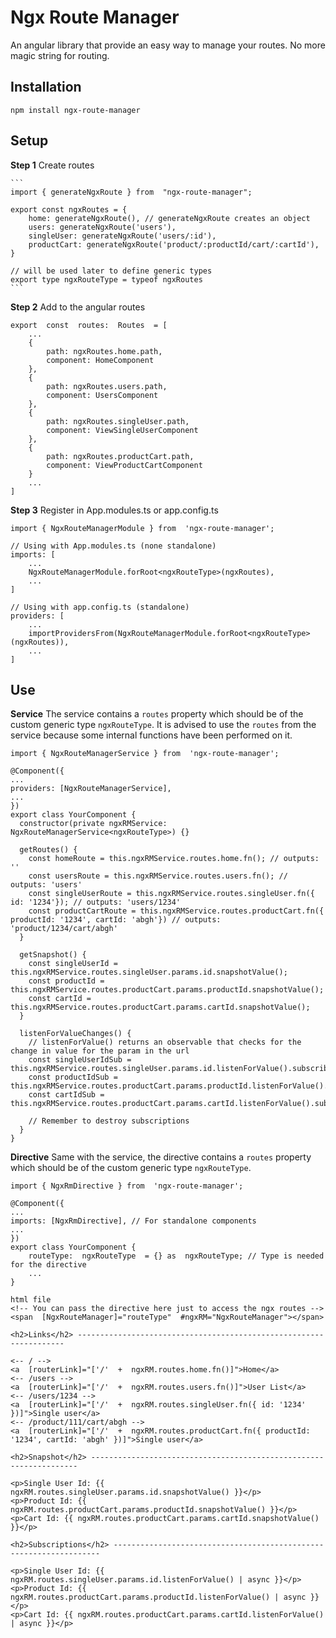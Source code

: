 # Ngx Route Manager

An angular library that provide an easy way to manage your routes. No more magic string for routing.

## Installation

`npm install ngx-route-manager`

## Setup

**Step 1** Create routes

    ```
    import { generateNgxRoute } from  "ngx-route-manager";

    export const ngxRoutes = {
    	home: generateNgxRoute(), // generateNgxRoute creates an object
    	users: generateNgxRoute('users'),
    	singleUser: generateNgxRoute('users/:id'),
    	productCart: generateNgxRoute('product/:productId/cart/:cartId'),
    }

    // will be used later to define generic types
    export type ngxRouteType = typeof ngxRoutes
    ```

**Step 2** Add to the angular routes

    export  const  routes:  Routes  = [
        ...
    	{
    		path: ngxRoutes.home.path,
    		component: HomeComponent
    	},
    	{
    		path: ngxRoutes.users.path,
    		component: UsersComponent
    	},
    	{
    		path: ngxRoutes.singleUser.path,
    		component: ViewSingleUserComponent
    	},
    	{
    		path: ngxRoutes.productCart.path,
    		component: ViewProductCartComponent
    	}
    	...
    ]

**Step 3** Register in App.modules.ts or app.config.ts

```
import { NgxRouteManagerModule } from  'ngx-route-manager';

// Using with App.modules.ts (none standalone)
imports: [
	...
	NgxRouteManagerModule.forRoot<ngxRouteType>(ngxRoutes),
	...
]

// Using with app.config.ts (standalone)
providers: [
	...
	importProvidersFrom(NgxRouteManagerModule.forRoot<ngxRouteType>(ngxRoutes)),
	...
]
```

## Use

**Service**
The service contains a `routes` property which should be of the custom generic type `ngxRouteType`. It is advised to use the `routes` from the service because some internal functions have been performed on it.

```
import { NgxRouteManagerService } from  'ngx-route-manager';

@Component({
...
providers: [NgxRouteManagerService],
...
})
export class YourComponent {
  constructor(private ngxRMService: NgxRouteManagerService<ngxRouteType>) {}

  getRoutes() {
    const homeRoute = this.ngxRMService.routes.home.fn(); // outputs: ''
    const usersRoute = this.ngxRMService.routes.users.fn(); // outputs: 'users'
    const singleUserRoute = this.ngxRMService.routes.singleUser.fn({ id: '1234'}); // outputs: 'users/1234'
    const productCartRoute = this.ngxRMService.routes.productCart.fn({ productId: '1234', cartId: 'abgh'}) // outputs: 'product/1234/cart/abgh'
  }

  getSnapshot() {
	const singleUserId = this.ngxRMService.routes.singleUser.params.id.snapshotValue();
	const productId = this.ngxRMService.routes.productCart.params.productId.snapshotValue();
	const cartId = this.ngxRMService.routes.productCart.params.cartId.snapshotValue();
  }

  listenForValueChanges() {
    // listenForValue() returns an observable that checks for the change in value for the param in the url
	const singleUserIdSub = this.ngxRMService.routes.singleUser.params.id.listenForValue().subscribe(...);
	const productIdSub = this.ngxRMService.routes.productCart.params.productId.listenForValue().subscribe(...);
	const cartIdSub = this.ngxRMService.routes.productCart.params.cartId.listenForValue().subscribe(...);

	// Remember to destroy subscriptions
  }
}
```

**Directive**
Same with the service, the directive contains a `routes` property which should be of the custom generic type `ngxRouteType`.

```
import { NgxRmDirective } from  'ngx-route-manager';

@Component({
...
imports: [NgxRmDirective], // For standalone components
...
})
export class YourComponent {
	routeType:  ngxRouteType  = {} as  ngxRouteType; // Type is needed for the directive
	...
}

html file
<!-- You can pass the directive here just to access the ngx routes -->
<span  [NgxRouteManager]="routeType"  #ngxRM="NgxRouteManager"></span>

<h2>Links</h2> -------------------------------------------------------------------

<-- / -->
<a  [routerLink]="['/'  +  ngxRM.routes.home.fn()]">Home</a>
<-- /users -->
<a  [routerLink]="['/'  +  ngxRM.routes.users.fn()]">User List</a>
<-- /users/1234 -->
<a  [routerLink]="['/'  +  ngxRM.routes.singleUser.fn({ id: '1234' })]">Single user</a>
<-- /product/111/cart/abgh -->
<a  [routerLink]="['/'  +  ngxRM.routes.productCart.fn({ productId: '1234', cartId: 'abgh' })]">Single user</a>

<h2>Snapshot</h2> -------------------------------------------------------------------

<p>Single User Id: {{ ngxRM.routes.singleUser.params.id.snapshotValue() }}</p>
<p>Product Id: {{ ngxRM.routes.productCart.params.productId.snapshotValue() }}</p>
<p>Cart Id: {{ ngxRM.routes.productCart.params.cartId.snapshotValue() }}</p>

<h2>Subscriptions</h2> -------------------------------------------------------------------

<p>Single User Id: {{ ngxRM.routes.singleUser.params.id.listenForValue() | async }}</p>
<p>Product Id: {{ ngxRM.routes.productCart.params.productId.listenForValue() | async }}</p>
<p>Cart Id: {{ ngxRM.routes.productCart.params.cartId.listenForValue() | async }}</p>
```
